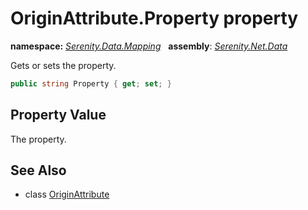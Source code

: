# OriginAttribute.Property property
**namespace:** *[Serenity.Data.Mapping](../../README.md#serenity.data.mapping-namespace)*   **assembly**: *[Serenity.Net.Data](../../README.md)*

Gets or sets the property.

```csharp
public string Property { get; set; }
```

## Property Value

The property.

## See Also

* class [OriginAttribute](../OriginAttribute.md)